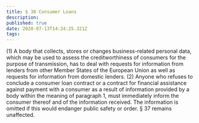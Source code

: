 ```yaml
---
title: § 30 Consumer Loans 
description: 
published: true
date: 2020-07-13T14:24:25.321Z
tags: 
---
```


(1) A body that collects, stores or changes business-related personal data, which may be used to assess the creditworthiness of consumers for the purpose of transmission, has to deal with requests for information from lenders from other Member States of the European Union as well as requests for information from domestic lenders.
(2) Anyone who refuses to conclude a consumer loan contract or a contract for financial assistance against payment with a consumer as a result of information provided by a body within the meaning of paragraph 1, must immediately inform the consumer thereof and of the information received. The information is omitted if this would endanger public safety or order. § 37 remains unaffected.